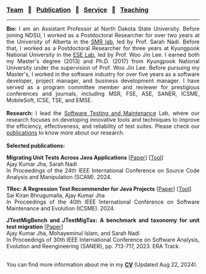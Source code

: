 
### [Team](stamlab.md) &nbsp;&nbsp;🌴&nbsp;&nbsp; [Publication](publications.md) &nbsp;&nbsp;🌴&nbsp;&nbsp; [Service](services.md) &nbsp;&nbsp;🌴&nbsp;&nbsp; [Teaching](teaching.md)
***
<div style="text-align: justify"> <b>Bio:</b> I am an Assistant Professor at North Dakota State University. Before joining NDSU, I worked as a Postdoctoral Researcher for over two years at the University of Alberta in the
 <a href="https://sarahnadi.org/smr/" target="_blank">SMR lab</a>, led by Prof. Sarah Nadi. Before that, I worked as a 
 Postdoctoral Researcher for three years at Kyungpook National University in the <a href="http://selab.knu.ac.kr/dokuwiki/doku.php" target="_blank">ESE Lab</a>, 
 led by Prof. Woo Jin Lee. I earned both my Master's degree (2013) and Ph.D. (2017) from Kyungpook National University 
 under the supervision of Prof. Woo Jin Lee. Before pursuing my Master's, I worked in the software industry for over five years
 as a software developer, project manager, and business development manager.
 I have served as a program committee member and reviewer for prestigious conferences and journals, 
  including MSR, FSE, ASE, SANER, ICSME, MobileSoft, ICSE, TSE, and EMSE.
 <br>
 <br>
 <b>Research:</b> I lead the <a href="stamlab.html">Software Testing and Maintenance</a> Lab, where our research focuses on developing
innovative tools and techniques to improve the efficiency, effectiveness, and reliability of test suites. Please check our <a href="publications.html">publications</a> to know more about our research.
<br>
<br>
<b>Selected publications:</b>

<p><b>Migrating Unit Tests Across Java Applications</b> [<a href="papers/scam24.pdf" target="_blank">Paper</a>] [<a href="https://github.com/STAM-NDSU/JTestMigrator" target="_blank">Tool</a>] 
<br>Ajay Kumar Jha, Sarah Nadi
<br>In Proceedings of the 24th IEEE International Conference on Source Code Analysis and Manipulation (SCAM). 2024.
</p>

<p><b>TRec: A Regression Test Recommender for Java Projects</b> [<a href="papers/icsme24.pdf" target="_blank">Paper</a>] [<a href="https://github.com/STAM-NDSU/TRec" target="_blank">Tool</a>] 
<br>Sai Kiran Bhrugumalla, Ajay Kumar Jha
<br>In Proceedings of the 40th IEEE International Conference on Software Maintenance and Evolution (ICSME). 2024. 
</p>

<p><b>JTestMigBench and JTestMigTax: A benchmark and taxonomy for unit test migration</b> [<a href="papers/saner23.pdf" target="_blank">Paper</a>] 
<br>Ajay Kumar Jha, Mohayeminul Islam, and Sarah Nadi
<br>In Proceedings of 30th IEEE International Conference on Software Analysis, Evolution and Reengineering (SANER), pp. 713-717, 2023. ERA Track.
</p>

<br>You can find more information about me in my <a href="doc/CV_Ajay.pdf" target="_blank"><b>CV</b></a> (Updated Aug 22, 2024).</div>
 
 